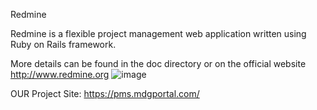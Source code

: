 Redmine

Redmine is a flexible project management web application written using Ruby on Rails framework.

More details can be found in the doc directory or on the official website http://www.redmine.org 
![image](https://github.com/sc3p73r-it/redmine/assets/140035139/b1fd481b-785a-479e-935c-89dc927d9cca)


OUR Project Site: https://pms.mdgportal.com/
